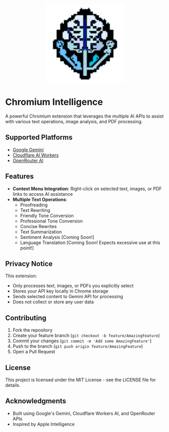 <p align="center"><img src="ext\logo.png" height="250" width="250"/></p>

# Chromium Intelligence

A powerful Chromium extension that leverages the multiple AI APIs to assist with various text operations, image analysis, and PDF processing.

## Supported Platforms

- [Google Gemini](https://ai.google.dev/gemini-api/docs/models/gemini)
- [Cloudflare AI Workers](https://developers.cloudflare.com/workers-ai/models/)
- [OpenRouter AI](https://openrouter.ai/)

## Features

- **Context Menu Integration**: Right-click on selected text, images, or PDF links to access AI assistance
- **Multiple Text Operations**:
  - Proofreading
  - Text Rewriting
  - Friendly Tone Conversion
  - Professional Tone Conversion
  - Concise Rewrites
  - Text Summarization
  - Sentiment Analysis [Coming Soon!]
  - Language Translation [Coming Soon! Expects excessive use at this point!]

## Privacy Notice

This extension:
- Only processes text, images, or PDFs you explicitly select
- Stores your API key locally in Chrome storage
- Sends selected content to Gemini API for processing
- Does not collect or store any user data

## Contributing

1. Fork the repository
2. Create your feature branch (`git checkout -b feature/AmazingFeature`)
3. Commit your changes (`git commit -m 'Add some AmazingFeature'`)
4. Push to the branch (`git push origin feature/AmazingFeature`)
5. Open a Pull Request

## License

This project is licensed under the MIT License - see the LICENSE file for details.

## Acknowledgments

- Built using Google's Gemini, Cloudflare Workers AI, and OpenRouter APIs
- Inspired by Apple Intelligence